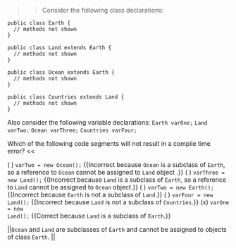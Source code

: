 >>Consider the following class declarations:</p>
<pre><code class="java language-java">public class Earth {
  // methods not shown
}
</code></pre>
<pre><code class="java language-java">public class Land extends Earth {
  // methods not shown
}
</code></pre>
<pre><code class="java language-java">public class Ocean extends Earth {
  // methods not shown
}
</code></pre>
<pre><code class="java language-java">public class Countries extends Land {
  // methods not shown
}
</code></pre>
<p>Also consider the following variable declarations:
<code>Earth varOne;</code>
<code>Land varTwo;</code>
<code>Ocean varThree;</code>
<code>Countries varFour;</code></p>
<p>Which of the following code segments will not result in a compile time error? <<

( ) <code>varTwo = new Ocean();</code> {{Incorrect because <code>Ocean</code> is a subclass of <code>Earth</code>, so a reference to <code>Ocean</code> cannot be assigned to <code>Land</code> object .}}
( ) <code>varThree = new Land();</code> {{Incorrect because <code>Land</code> is a subclass of <code>Earth</code>, so a reference to <code>Land</code> cannot be assigned to <code>Ocean</code> object.}}
( ) <code>varTwo = new Earth();</code> {{Incorrect because <code>Earth</code> is not a subclass of <code>Land</code>.}}
( ) <code>varFour = new Land();</code> {{Incorrect because <code>Land</code> is not a subclass of <code>Countries</code>.}}
(x) <code>varOne = new Land();</code> {{Correct because <code>Land</code> is a subclass of <code>Earth</code>.}}

||<code>Ocean</code> and <code>Land</code> are subclasses of <code>Earth</code> and cannot be assigned to objects of class <code>Earth</code>. ||
